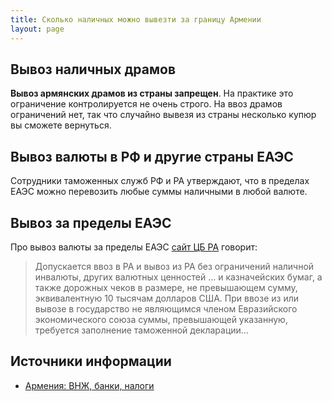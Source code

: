 ```yaml
---
title: Сколько наличных можно вывезти за границу Армении
layout: page
---
```


## Вывоз наличных драмов

**Вывоз армянских драмов из страны запрещен**. На практике это ограничение контролируется не очень строго. На ввоз
драмов ограничений нет, так что случайно вывезя из страны несколько купюр вы сможете вернуться.

## Вывоз валюты в РФ и другие страны ЕАЭС

Сотрудники таможенных служб РФ и РА утверждают, что в пределах ЕАЭС можно перевозить любые суммы наличными в любой валюте.

## Вывоз за пределы ЕАЭС

Про вывоз валюты за пределы ЕАЭС [сайт ЦБ РА](https://www.cba.am/ru/sitepages/mpforeignexchangepolicy.aspx) говорит:

> Допускается ввоз в РА и вывоз из РА без ограничений наличной инвалюты, других валютных ценностей … и казначейских бумаг,
> а также дорожных чеков в размере, не превышающем сумму, эквивалентную 10 тысячам долларов США. При ввозе из или вывозе
> в государство не являющимся членом Евразийского экономического союза суммы, превышающей указанную, требуется заполнение
> таможенной декларации…

## Источники информации

- [Армения: ВНЖ, банки, налоги](https://t.me/am_banking_and_residency)
